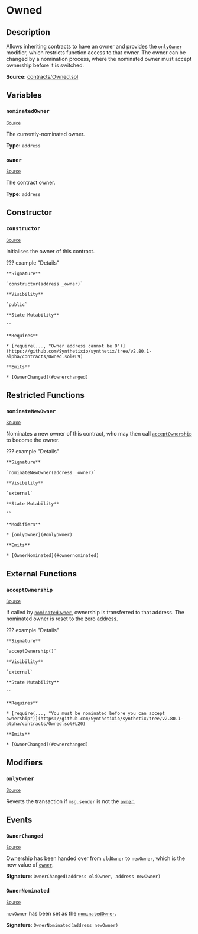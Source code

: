 # Owned

## Description

Allows inheriting contracts to have an owner and provides the [`onlyOwner`](#onlyowner) modifier, which restricts function access to that owner.
The owner can be changed by a nomination process, where the nominated owner must accept ownership before it is switched.

**Source:** [contracts/Owned.sol](https://github.com/Synthetixio/synthetix/tree/v2.80.1-alpha/contracts/Owned.sol)

## Variables

### `nominatedOwner`

<sub>[Source](https://github.com/Synthetixio/synthetix/tree/v2.80.1-alpha/contracts/Owned.sol#L6)</sub>

The currently-nominated owner.

**Type:** `address`

### `owner`

<sub>[Source](https://github.com/Synthetixio/synthetix/tree/v2.80.1-alpha/contracts/Owned.sol#L5)</sub>

The contract owner.

**Type:** `address`

## Constructor

### `constructor`

<sub>[Source](https://github.com/Synthetixio/synthetix/tree/v2.80.1-alpha/contracts/Owned.sol#L8)</sub>

Initialises the owner of this contract.

??? example "Details"

    **Signature**

    `constructor(address _owner)`

    **Visibility**

    `public`

    **State Mutability**

    ``

    **Requires**

    * [require(..., "Owner address cannot be 0")](https://github.com/Synthetixio/synthetix/tree/v2.80.1-alpha/contracts/Owned.sol#L9)

    **Emits**

    * [OwnerChanged](#ownerchanged)

## Restricted Functions

### `nominateNewOwner`

<sub>[Source](https://github.com/Synthetixio/synthetix/tree/v2.80.1-alpha/contracts/Owned.sol#L14)</sub>

Nominates a new owner of this contract, who may then call [`acceptOwnership`](#acceptownership) to become the owner.

??? example "Details"

    **Signature**

    `nominateNewOwner(address _owner)`

    **Visibility**

    `external`

    **State Mutability**

    ``

    **Modifiers**

    * [onlyOwner](#onlyowner)

    **Emits**

    * [OwnerNominated](#ownernominated)

## External Functions

### `acceptOwnership`

<sub>[Source](https://github.com/Synthetixio/synthetix/tree/v2.80.1-alpha/contracts/Owned.sol#L19)</sub>

If called by [`nominatedOwner`](#nominatedowner), ownership is transferred to that address.
The nominated owner is reset to the zero address.

??? example "Details"

    **Signature**

    `acceptOwnership()`

    **Visibility**

    `external`

    **State Mutability**

    ``

    **Requires**

    * [require(..., "You must be nominated before you can accept ownership")](https://github.com/Synthetixio/synthetix/tree/v2.80.1-alpha/contracts/Owned.sol#L20)

    **Emits**

    * [OwnerChanged](#ownerchanged)

## Modifiers

### `onlyOwner`

<sub>[Source](https://github.com/Synthetixio/synthetix/tree/v2.80.1-alpha/contracts/Owned.sol#L26)</sub>

Reverts the transaction if `msg.sender` is not the [`owner`](#owner).

## Events

### `OwnerChanged`

<sub>[Source](https://github.com/Synthetixio/synthetix/tree/v2.80.1-alpha/contracts/Owned.sol#L36)</sub>

Ownership has been handed over from `oldOwner` to `newOwner`, which is the new value of [`owner`](#owner).

**Signature**: `OwnerChanged(address oldOwner, address newOwner)`

### `OwnerNominated`

<sub>[Source](https://github.com/Synthetixio/synthetix/tree/v2.80.1-alpha/contracts/Owned.sol#L35)</sub>

`newOwner` has been set as the [`nominatedOwner`](#nominatedowner).

**Signature**: `OwnerNominated(address newOwner)`
